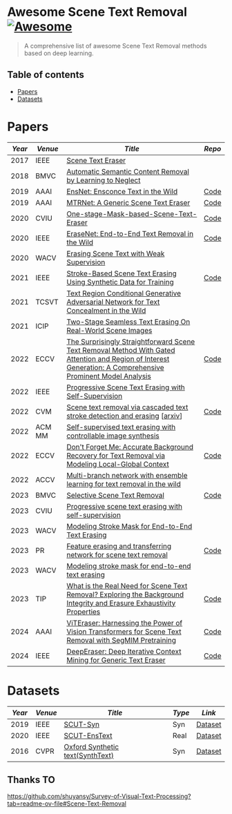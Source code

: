 # Awesome Scene Text Removal [![Awesome](https://cdn.rawgit.com/sindresorhus/awesome/d7305f38d29fed78fa85652e3a63e154dd8e8829/media/badge.svg)](https://github.com/sindresorhus/awesome#readme)
> A comprehensive list of awesome Scene Text Removal methods based on deep learning.
## Table of contents

- [Papers](#papers)
- [Datasets](#datasets)


# Papers


|***Year***|***Venue***|***Title***|***Repo***|
|----|----|-----|----|
|2017|IEEE|[Scene Text Eraser](https://arxiv.org/abs/1705.02772)||
|2018|BMVC|[Automatic Semantic Content Removal by Learning to Neglect](https://arxiv.org/pdf/1807.07696.pdf)||
|2019|AAAI|[EnsNet: Ensconce Text in the Wild](https://arxiv.org/abs/1812.00723)|[Code](https://github.com/HCIILAB/Scene-Text-Removal)|
|2019|AAAI|[MTRNet: A Generic Scene Text Eraser](https://arxiv.org/abs/1903.04092)|[Code](https://github.com/neouyghur/One-stage-Mask-based-Scene-Text-Eraser)|
|2020|CVIU|[One-stage-Mask-based-Scene-Text-Eraser](https://arxiv.org/abs/1903.04092)|[Code](https://github.com/neouyghur/One-stage-Mask-based-Scene-Text-Eraser)|
|2020|IEEE|[EraseNet: End-to-End Text Removal in the Wild](https://ieeexplore.ieee.org/document/9180003)|[Code](https://github.com/lcy0604/EraseNet)|
|2020|WACV|[Erasing Scene Text with Weak Supervision](https://openaccess.thecvf.com/content_WACV_2020/papers/Zdenek_Erasing_Scene_Text_with_Weak_Supervision_WACV_2020_paper.pdf)||
|2021|IEEE|[Stroke-Based Scene Text Erasing Using Synthetic Data for Training](https://arxiv.org/abs/2104.11493)|[Code](https://github.com/tzm-tora/Stroke-Based-Scene-Text-Erasing)|
|2021|TCSVT|[Text Region Conditional Generative Adversarial Network for Text Concealment in the Wild](https://ieeexplore.ieee.org/abstract/document/9509541)||
|2021|ICIP|[Two-Stage Seamless Text Erasing On Real-World Scene Images](https://ieeexplore.ieee.org/abstract/document/9506394)||
|2022|ECCV|[The Surprisingly Straightforward Scene Text Removal Method With Gated Attention and Region of Interest Generation: A Comprehensive Prominent Model Analysis](https://www.ecva.net/papers/eccv_2022/papers_ECCV/papers/136760436.pdf)|[Code](https://github.com/naver/garnet?tab=readme-ov-file)|
|2022|IEEE|[Progressive Scene Text Erasing with Self-Supervision](https://arxiv.org/pdf/2207.11469)||
|2022|CVM|[Scene text removal via cascaded text stroke detection and erasing](https://link.springer.com/content/pdf/10.1007/s41095-021-0242-8.pdf) [[arxiv](https://arxiv.org/pdf/2011.09768)]|[Code](https://github.com/wcq19941215/SceneTextRemoval)|
|2022|ACM MM|[Self-supervised text erasing with controllable image synthesis](https://arxiv.org/pdf/2204.12743.pdf)||
|2022|ECCV|[Don't Forget Me: Accurate Background Recovery for Text Removal via Modeling Local-Global Context](https://arxiv.org/abs/2207.10273)|[Code](https://github.com/lcy0604/CTRNet)|
|2022|ACCV|[Multi-branch network with ensemble learning for text removal in the wild](https://openaccess.thecvf.com/content/ACCV2022/papers/Hou_Multi-Branch_Network_with_Ensemble_Learning_for_Text_Removal_in_the_ACCV_2022_paper.pdf)||
|2023|BMVC|[Selective Scene Text Removal](https://arxiv.org/pdf/2309.00410)|[Code](https://github.com/mitanihayato/Selective-Scene-Text-Removal)|
|2023|CVIU|[Progressive scene text erasing with self-supervision](https://arxiv.org/pdf/2207.11469)||
|2023|WACV|[Modeling Stroke Mask for End-to-End Text Erasing](https://openaccess.thecvf.com/content/WACV2023/papers/Du_Modeling_Stroke_Mask_for_End-to-End_Text_Erasing_WACV_2023_paper.pdf)||
|2023|PR|[Feature erasing and transferring network for scene text removal](https://arxiv.org/abs/2306.09593)|[Code](https://github.com/GuangtaoLyu/FETNet)|
|2023|WACV|[Modeling stroke mask for end-to-end text erasing](https://openaccess.thecvf.com/content/WACV2023/papers/Du_Modeling_Stroke_Mask_for_End-to-End_Text_Erasing_WACV_2023_paper.pdf)||
|2023|TIP|[What is the Real Need for Scene Text Removal? Exploring the Background Integrity and Erasure Exhaustivity Properties](https://ieeexplore.ieee.org/abstract/document/10214243)|[Code](https://github.com/wangyuxin87/PERT)|
|2024|AAAI|[ViTEraser: Harnessing the Power of Vision Transformers for Scene Text Removal with SegMIM Pretraining](https://arxiv.org/abs/2306.12106)|[Code](https://github.com/shannanyinxiang/ViTEraser)|
|2024|IEEE|[DeepEraser: Deep Iterative Context Mining for Generic Text Eraser](https://arxiv.org/abs/2402.19108)|[Code](https://github.com/fh2019ustc/DeepEraser)|



# Datasets

|***Year***|***Venue***|***Title***|***Type***|***Link***|
|----|----|-----|----|----|
|2019|IEEE|[SCUT-Syn](https://arxiv.org/abs/1812.00723)|Syn|[Dataset](https://github.com/HCIILAB/Scene-Text-Removal)|
|2020|IEEE|[SCUT-EnsText](https://arxiv.org/abs/1812.00723)|Real|[Dataset](https://github.com/HCIILAB/SCUT-EnsText)|
|2016|CVPR|[Oxford Synthetic text(SynthText)](https://www.robots.ox.ac.uk/~vgg/data/scenetext/)|Syn|[Dataset](https://github.com/ankush-me/SynthText)|


## Thanks TO
https://github.com/shuyansy/Survey-of-Visual-Text-Processing?tab=readme-ov-file#Scene-Text-Removal